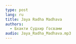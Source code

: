 ```yaml
---
type: post
lang: ru
title: Jaya Radha Madhava
authors:
  - Бхакти Судхир Госвами
audio: Jaya_Radha_Madhava.mp3
---
```

